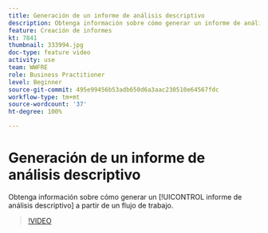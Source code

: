 ```yaml
---
title: Generación de un informe de análisis descriptivo
description: Obtenga información sobre cómo generar un informe de análisis descriptivo a partir de un flujo de trabajo en Adobe Campaign V8.
feature: Creación de informes
kt: 7841
thumbnail: 333994.jpg
doc-type: feature video
activity: use
team: WWFRE
role: Business Practitioner
level: Beginner
source-git-commit: 495e99456b53adb650d6a3aac230510e64567fdc
workflow-type: tm+mt
source-wordcount: '37'
ht-degree: 100%

---
```



# Generación de un informe de análisis descriptivo

Obtenga información sobre cómo generar un [!UICONTROL informe de análisis descriptivo] a partir de un flujo de trabajo.

>[!VIDEO](https://video.tv.adobe.com/v/333994?quality=12)
